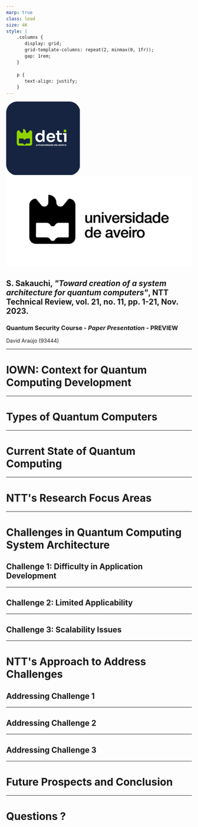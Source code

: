 ```yaml
---
marp: true
class: lead
size: 4K
style: |
    .columns {
       display: grid;
       grid-template-columns: repeat(2, minmax(0, 1fr));
       gap: 1rem;
    }

    p {
       text-align: justify;
    }
---
```


![height:100px](./images/deti-logo.png) ![height:100px](./images/Marca-UA-Complementar-PRETO.png)

## S. Sakauchi, ***"Toward creation of a system architecture for quantum computers"***, NTT Technical Review, vol. 21, no. 11, pp. 1-21, Nov. 2023.

### Quantum Security Course - _Paper Presentation_ - PREVIEW

David Araújo (93444)

<!-- footer: 25th of October 2024 -->

---

<!-- paginate: true -->
<!-- header: __Quantum Key Distribution Using Decoy State Protocol__ | Quantum Security Course - _Paper Presentation_ - PREVIEW-->
<!-- footer: '![height:50px](./images/deti-logo.png) ![height:50px](./images/Marca-UA-Complementar-PRETO.png)' -->

# IOWN: Context for Quantum Computing Development

<!--
- Innovative Optical and Wireless Network (IOWN): A next-generation network and computing infrastructure concept
- Goal: Overcome current information and communication technology (ICT) limitations
- Key objective: Enable Digital Twin Computing (DTC) for future prediction
- Requires ultra-high-speed computing infrastructure capable of processing massive amounts of data
-->

---

# Types of Quantum Computers

<!--
-  Quantum computers using qubits
-  Ising machines for combinatorial optimization problems
-->

---

# Current State of Quantum Computing

<!--
-  Limited number of qubits
-  Error generation due to noise
-  Need for error correction
-->

---

# NTT's Research Focus Areas

<!--
-  LASOLVTM computing system (Ising machine)
-  Optical quantum systems and superconducting systems
-  Error correction and suppression methods
-->

---

# Challenges in Quantum Computing System Architecture

## Challenge 1: Difficulty in Application Development

<!--
-  Complexity of quantum algorithms
-  Need for quantum mechanics knowledge
-->

---

## Challenge 2: Limited Applicability

<!--
-  Quantum computers as specialized accelerators
-  Necessity for integration with classical computers
-->

---

## Challenge 3: Scalability Issues

<!--
-  Insufficient number of qubits for meaningful operations
-  Noise susceptibility and error correction requirements
-->

---

# NTT's Approach to Address Challenges

## Addressing Challenge 1

<!--
-  Abstracting quantum hardware components
-  Developing specialized instruction sets and compilers
-->

---

## Addressing Challenge 2

<!--
-  Investigating tightly coupled system architectures
-  Developing distributed operating systems
-->

---

## Addressing Challenge 3

<!--
-  Improving qubit scalability through hardware research
-  Enhancing software capabilities for error suppression and tolerance
-->

---

# Future Prospects and Conclusion

<!--
-  Potential for ultra-high-speed problem-solving
-  Ongoing development from Ising machines to NISQ and FTQCs
-->

---

# Questions ?
